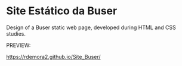# Site Estático da Buser 

Design of a Buser static web page, developed during HTML and CSS studies.

PREVIEW:

https://rdemora2.github.io/Site_Buser/


